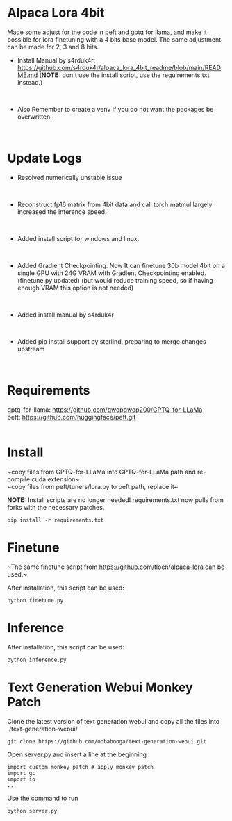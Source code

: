 # Alpaca Lora 4bit
Made some adjust for the code in peft and gptq for llama, and make it possible for lora finetuning with a 4 bits base model. The same adjustment can be made for 2, 3 and 8 bits.
<br>
* Install Manual by s4rduk4r: https://github.com/s4rduk4r/alpaca_lora_4bit_readme/blob/main/README.md (**NOTE:** don't use the install script, use the requirements.txt instead.)
<br>

* Also Remember to create a venv if you do not want the packages be overwritten.
<br>

# Update Logs
* Resolved numerically unstable issue
<br>

* Reconstruct fp16 matrix from 4bit data and call torch.matmul largely increased the inference speed.
<br>

* Added install script for windows and linux.
<br>

* Added Gradient Checkpointing. Now It can finetune 30b model 4bit on a single GPU with 24G VRAM with Gradient Checkpointing enabled. (finetune.py updated) (but would reduce training speed, so if having enough VRAM this option is not needed)
<br>

* Added install manual by s4rduk4r
<br>

* Added pip install support by sterlind, preparing to merge changes upstream
<br>

# Requirements
gptq-for-llama: https://github.com/qwopqwop200/GPTQ-for-LLaMa<br>
peft: https://github.com/huggingface/peft.git<br>
<br>

# Install
~copy files from GPTQ-for-LLaMa into GPTQ-for-LLaMa path and re-compile cuda extension~<br>
~copy files from peft/tuners/lora.py to peft path, replace it~<br>

**NOTE:** Install scripts are no longer needed! requirements.txt now pulls from forks with the necessary patches.

```
pip install -r requirements.txt
```

# Finetune
~The same finetune script from https://github.com/tloen/alpaca-lora can be used.~<br>

After installation, this script can be used:

```
python finetune.py
```

# Inference

After installation, this script can be used:

```
python inference.py
```

# Text Generation Webui Monkey Patch

Clone the latest version of text generation webui and copy all the files into ./text-generation-webui/
```
git clone https://github.com/oobabooga/text-generation-webui.git
```

Open server.py and insert a line at the beginning
```
import custom_monkey_patch # apply monkey patch
import gc
import io
...
```

Use the command to run

```
python server.py
```
